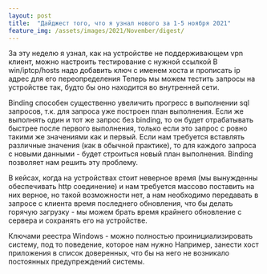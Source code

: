 ```yaml
---
layout: post
title:  "Дайджест того, что я узнал нового за 1-5 ноября 2021"
feature_img: /assets/images/2021/November/digest/
---
```


За эту неделю я узнал, как на устройстве не поддерживающем vpn клиент, можно настроить тестирование с нужной ссылкой
В win/iptcp/hosts надо добавить ключ с именем хоста и прописать ip адрес для его переопределения 
Теперь мы можем тестить запросы на устройстве так, будто бы оно находится во внутренней сети.

Binding способен существенно увеличить прогресс в выполнении sql запросов, т.к. для запроса уже построен план выполнения. 
Если же выполнять один и тот же запрос без binding, то он будет отрабатывать быстрее после первого выполнения, только если это запрос с ровно такими же значениями как и первый. Если нам требуется вставлять различные значения (как в обычной практике), то для каждого запроса с новыми данными - будет строиться новый план выполнения. 
Binding позволяет нам решить эту проблему.

В кейсах, когда на устройствах стоит неверное время (мы вынужденны обеспечивать http соединение) и нам требуется массово поставить на них верное, но такой возможности нет, а нам необходимо передавать в запросе с клиента время последнего обновления, что бы делать горячую загрузку - мы можем брать время крайнего обновление с сервера и сохранять его на устройстве.


Ключами реестра Windows - можно полностью проинициализировать систему, под то поведение, которое нам нужно
Например, занести  хост приложения в список доверенных, что бы на него не возникало постоянных предупреждений системы.